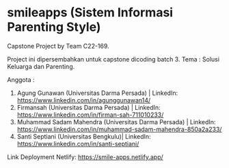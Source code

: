 # smileapps (Sistem Informasi Parenting Style)
Capstone Project by Team C22-169.

Project ini dipersembahkan untuk capstone dicoding batch 3.
Tema : 
Solusi Keluarga dan Parenting.

Anggota : 
1. Agung Gunawan (Universitas Darma Persada) | LinkedIn: https://www.linkedin.com/in/agunggunawan14/
2. Firmansah (Universitas Darma Persada) | LinkedIn: https://www.linkedin.com/in/firman-sah-711010233/
3. Muhammad Sadam Mahendra (Universitas Darma Persada) | LinkedIn: https://www.linkedin.com/in/muhammad-sadam-mahendra-850a2a233/
4. Santi Septiani (Universitas Bengkulu)| LinkedIn: https://www.linkedin.com/in/santi-septiani/

Link Deployment Netlify: 
https://smile-apps.netlify.app/
